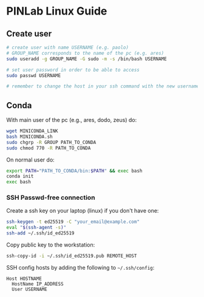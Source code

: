 # PINLab Linux Guide

## Create user

```sh
# create user with name USERNAME (e.g. paolo)
# GROUP_NAME corresponds to the name of the pc (e.g. ares)
sudo useradd -g GROUP_NAME -G sudo -m -s /bin/bash USERNAME

# set user password in order to be able to access
sudo passwd USERNAME

# remember to change the host in your ssh command with the new username
```


## Conda

With main user of the pc (e.g., ares, dodo, zeus) do:
```sh
wget MINICONDA_LINK
bash MINICONDA.sh
sudo chgrp -R GROUP PATH_TO_CONDA
sudo chmod 770 -R PATH_TO_CONDA
```

On normal user do:
```sh
export PATH="PATH_TO_CONDA/bin:$PATH" && exec bash
conda init
exec bash
```

### SSH Passwd-free connection

Create a ssh key on your laptop (linux) if you don't have one:
```sh
ssh-keygen -t ed25519 -C "your_email@example.com"
eval "$(ssh-agent -s)"
ssh-add ~/.ssh/id_ed25519
```

Copy public key to the workstation:
```sh
ssh-copy-id -i ~/.ssh/id_ed25519.pub REMOTE_HOST
```

SSH config hosts by adding the following to `~/.ssh/config`:  
```
Host HOSTNAME
  HostName IP_ADDRESS
  User USERNAME
```
